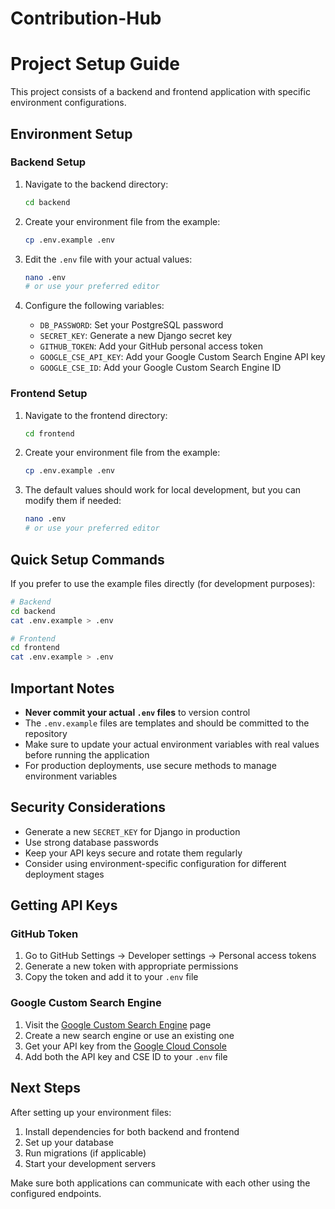 # Contribution-Hub

# Project Setup Guide

This project consists of a backend and frontend application with specific environment configurations.

## Environment Setup

### Backend Setup

1. Navigate to the backend directory:

   ```bash
   cd backend
   ```

2. Create your environment file from the example:

   ```bash
   cp .env.example .env
   ```

3. Edit the `.env` file with your actual values:

   ```bash
   nano .env
   # or use your preferred editor
   ```

4. Configure the following variables:
   - `DB_PASSWORD`: Set your PostgreSQL password
   - `SECRET_KEY`: Generate a new Django secret key
   - `GITHUB_TOKEN`: Add your GitHub personal access token
   - `GOOGLE_CSE_API_KEY`: Add your Google Custom Search Engine API key
   - `GOOGLE_CSE_ID`: Add your Google Custom Search Engine ID

### Frontend Setup

1. Navigate to the frontend directory:

   ```bash
   cd frontend
   ```

2. Create your environment file from the example:

   ```bash
   cp .env.example .env
   ```

3. The default values should work for local development, but you can modify them if needed:
   ```bash
   nano .env
   # or use your preferred editor
   ```

## Quick Setup Commands

If you prefer to use the example files directly (for development purposes):

```bash
# Backend
cd backend
cat .env.example > .env

# Frontend
cd frontend
cat .env.example > .env
```

## Important Notes

- **Never commit your actual `.env` files** to version control
- The `.env.example` files are templates and should be committed to the repository
- Make sure to update your actual environment variables with real values before running the application
- For production deployments, use secure methods to manage environment variables

## Security Considerations

- Generate a new `SECRET_KEY` for Django in production
- Use strong database passwords
- Keep your API keys secure and rotate them regularly
- Consider using environment-specific configuration for different deployment stages

## Getting API Keys

### GitHub Token

1. Go to GitHub Settings → Developer settings → Personal access tokens
2. Generate a new token with appropriate permissions
3. Copy the token and add it to your `.env` file

### Google Custom Search Engine

1. Visit the [Google Custom Search Engine](https://cse.google.com/) page
2. Create a new search engine or use an existing one
3. Get your API key from the [Google Cloud Console](https://console.cloud.google.com/)
4. Add both the API key and CSE ID to your `.env` file

## Next Steps

After setting up your environment files:

1. Install dependencies for both backend and frontend
2. Set up your database
3. Run migrations (if applicable)
4. Start your development servers

Make sure both applications can communicate with each other using the configured endpoints.
